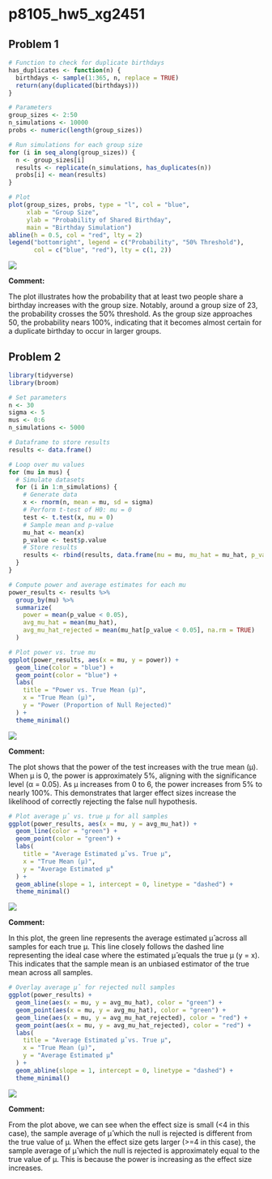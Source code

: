 p8105_hw5_xg2451
================

## Problem 1

``` r
# Function to check for duplicate birthdays
has_duplicates <- function(n) {
  birthdays <- sample(1:365, n, replace = TRUE)
  return(any(duplicated(birthdays)))
}

# Parameters
group_sizes <- 2:50
n_simulations <- 10000
probs <- numeric(length(group_sizes))

# Run simulations for each group size
for (i in seq_along(group_sizes)) {
  n <- group_sizes[i]
  results <- replicate(n_simulations, has_duplicates(n))
  probs[i] <- mean(results)
}

# Plot 
plot(group_sizes, probs, type = "l", col = "blue",
     xlab = "Group Size",
     ylab = "Probability of Shared Birthday",
     main = "Birthday Simulation")
abline(h = 0.5, col = "red", lty = 2)
legend("bottomright", legend = c("Probability", "50% Threshold"),
       col = c("blue", "red"), lty = c(1, 2))
```

![](p8105_hw5_xg2451_files/figure-gfm/unnamed-chunk-1-1.png)<!-- -->

**Comment:**

The plot illustrates how the probability that at least two people share
a birthday increases with the group size. Notably, around a group size
of 23, the probability crosses the 50% threshold. As the group size
approaches 50, the probability nears 100%, indicating that it becomes
almost certain for a duplicate birthday to occur in larger groups.

## Problem 2

``` r
library(tidyverse)
library(broom)

# Set parameters
n <- 30
sigma <- 5
mus <- 0:6
n_simulations <- 5000

# Dataframe to store results
results <- data.frame()

# Loop over mu values
for (mu in mus) {
  # Simulate datasets
  for (i in 1:n_simulations) {
    # Generate data
    x <- rnorm(n, mean = mu, sd = sigma)
    # Perform t-test of H0: mu = 0
    test <- t.test(x, mu = 0)
    # Sample mean and p-value
    mu_hat <- mean(x)
    p_value <- test$p.value
    # Store results
    results <- rbind(results, data.frame(mu = mu, mu_hat = mu_hat, p_value = p_value))
  }
}
```

``` r
# Compute power and average estimates for each mu
power_results <- results %>%
  group_by(mu) %>%
  summarize(
    power = mean(p_value < 0.05),
    avg_mu_hat = mean(mu_hat),
    avg_mu_hat_rejected = mean(mu_hat[p_value < 0.05], na.rm = TRUE)
  )

# Plot power vs. true mu
ggplot(power_results, aes(x = mu, y = power)) +
  geom_line(color = "blue") +
  geom_point(color = "blue") +
  labs(
    title = "Power vs. True Mean (μ)",
    x = "True Mean (μ)",
    y = "Power (Proportion of Null Rejected)"
  ) +
  theme_minimal()
```

![](p8105_hw5_xg2451_files/figure-gfm/unnamed-chunk-3-1.png)<!-- -->

**Comment:**

The plot shows that the power of the test increases with the true mean
(μ). When μ is 0, the power is approximately 5%, aligning with the
significance level (α = 0.05). As μ increases from 0 to 6, the power
increases from 5% to nearly 100%. This demonstrates that larger effect
sizes increase the likelihood of correctly rejecting the false null
hypothesis.

``` r
# Plot average μ̂ vs. true μ for all samples
ggplot(power_results, aes(x = mu, y = avg_mu_hat)) +
  geom_line(color = "green") +
  geom_point(color = "green") +
  labs(
    title = "Average Estimated μ̂ vs. True μ",
    x = "True Mean (μ)",
    y = "Average Estimated μ̂"
  ) +
  geom_abline(slope = 1, intercept = 0, linetype = "dashed") +
  theme_minimal()
```

![](p8105_hw5_xg2451_files/figure-gfm/unnamed-chunk-4-1.png)<!-- -->

**Comment:**

In this plot, the green line represents the average estimated μ̂ across
all samples for each true μ. This line closely follows the dashed line
representing the ideal case where the estimated μ̂ equals the true μ (y =
x). This indicates that the sample mean is an unbiased estimator of the
true mean across all samples.

``` r
# Overlay average μ̂ for rejected null samples
ggplot(power_results) +
  geom_line(aes(x = mu, y = avg_mu_hat), color = "green") +
  geom_point(aes(x = mu, y = avg_mu_hat), color = "green") +
  geom_line(aes(x = mu, y = avg_mu_hat_rejected), color = "red") +
  geom_point(aes(x = mu, y = avg_mu_hat_rejected), color = "red") +
  labs(
    title = "Average Estimated μ̂ vs. True μ",
    x = "True Mean (μ)",
    y = "Average Estimated μ̂"
  ) +
  geom_abline(slope = 1, intercept = 0, linetype = "dashed") +
  theme_minimal()
```

![](p8105_hw5_xg2451_files/figure-gfm/unnamed-chunk-5-1.png)<!-- -->

**Comment:**

From the plot above, we can see when the effect size is small (\<4 in
this case), the sample average of μ̂ which the null is rejected is
different from the true value of μ. When the effect size gets larger
(\>=4 in this case), the sample average of μ̂ which the null is rejected
is approximately equal to the true value of μ. This is because the power
is increasing as the effect size increases.
